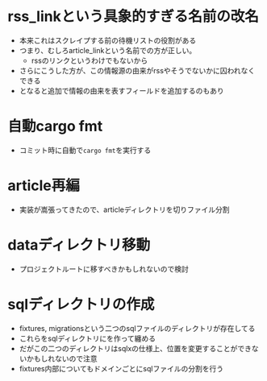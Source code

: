 # rss_linkという具象的すぎる名前の改名
- 本来これはスクレイプする前の待機リストの役割がある
- つまり、むしろarticle_linkという名前での方が正しい。
	- rssのリンクというわけでもないから
- さらにこうした方が、この情報源の由来がrssやそうでないかに囚われなくできる
- となると追加で情報の由来を表すフィールドを追加するのもあり

# 自動cargo fmt
- コミット時に自動で`cargo fmt`を実行する

# article再編
- 実装が嵩張ってきたので、articleディレクトリを切りファイル分割

# dataディレクトリ移動
- プロジェクトルートに移すべきかもしれないので検討

# sqlディレクトリの作成
- fixtures, migrationsという二つのsqlファイルのディレクトリが存在してる
- これらをsqlディレクトリにを作って纏める
- だがこの二つのディレクトリはsqlxの仕様上、位置を変更することができないかもしれないので注意
- fixtures内部についてもドメインごとにsqlファイルの分割を行う
